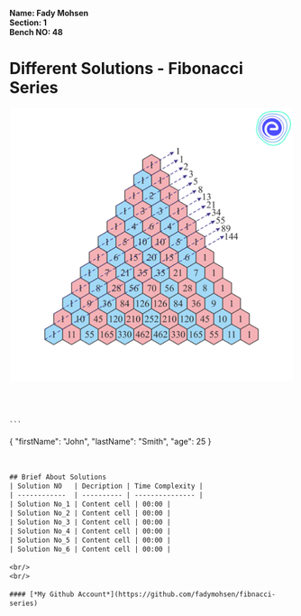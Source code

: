 **Name: Fady Mohsen** <br/>
**Section: 1** <br/>
**Bench NO: 48** <br/>


# Different Solutions - Fibonacci Series
![Fibonacci Series](Fibonacci-series.png) <br/> <br/> <br/> <br/>




	```
{
  "firstName": "John",
  "lastName": "Smith",
  "age": 25
}
```


## Brief About Solutions
| Solution NO   | Decription | Time Complexity |
| ------------  | ---------- | --------------- |
| Solution No_1 | Content cell | 00:00 |
| Solution No_2 | Content cell | 00:00 |
| Solution No_3 | Content cell | 00:00 |
| Solution No_4 | Content cell | 00:00 |
| Solution No_5 | Content cell | 00:00 |
| Solution No_6 | Content cell | 00:00 |

<br/>
<br/>

#### [*My Github Account*](https://github.com/fadymohsen/fibnacci-series)
